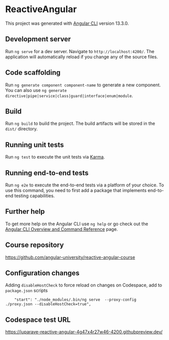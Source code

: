 # ReactiveAngular

This project was generated with [Angular CLI](https://github.com/angular/angular-cli) version 13.3.0.

## Development server

Run `ng serve` for a dev server. Navigate to `http://localhost:4200/`. The application will automatically reload if you change any of the source files.

## Code scaffolding

Run `ng generate component component-name` to generate a new component. You can also use `ng generate directive|pipe|service|class|guard|interface|enum|module`.

## Build

Run `ng build` to build the project. The build artifacts will be stored in the `dist/` directory.

## Running unit tests

Run `ng test` to execute the unit tests via [Karma](https://karma-runner.github.io).

## Running end-to-end tests

Run `ng e2e` to execute the end-to-end tests via a platform of your choice. To use this command, you need to first add a package that implements end-to-end testing capabilities.

## Further help

To get more help on the Angular CLI use `ng help` or go check out the [Angular CLI Overview and Command Reference](https://angular.io/cli) page.

## Course repository

https://github.com/angular-university/reactive-angular-course

## Configuration changes

Adding `disableHostCheck` to force reload on changes on Codespace, add to `package.json` scripts

```
    "start": "./node_modules/.bin/ng serve  --proxy-config ./proxy.json --disableHostCheck=true",
```
## Codespace test URL

https://juparave-reactive-angular-4g47x4r27w46-4200.githubpreview.dev/
